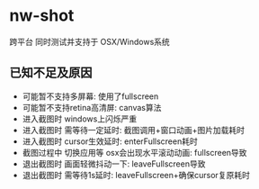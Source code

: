 # nw-shot

跨平台 同时测试并支持于 OSX/Windows系统


## 已知不足及原因

- 可能暂不支持多屏幕: 使用了fullscreen
- 可能暂不支持retina高清屏: canvas算法
- 进入截图时 windows上闪烁严重
- 进入截图时 需等待一定延时: 截图调用+窗口动画+图片加载耗时
- 进入截图时 cursor生效延时: enterFullscreen耗时
- 截图过程中 切换应用等 osx会出现水平滚动动画: fullscreen导致
- 退出截图时 画面轻微抖动一下: leaveFullscreen导致
- 退出截图时 需等待1s延时: leaveFullscreen+确保cursor复原耗时
